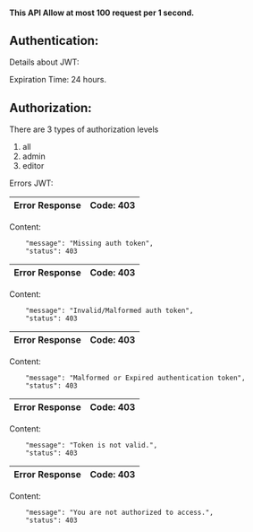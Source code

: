 #### This API Allow at most 100 request per 1 second.

## Authentication:

Details about JWT:

Expiration Time: 24 hours.

## Authorization:

There are 3 types of authorization levels

1. all
2. admin
3. editor

Errors JWT:

| Error Response | Code: 403  |
|:-:|:-:|       

Content:

        "message": "Missing auth token",
        "status": 403

| Error Response | Code: 403  |
|:-:|:-:|       

Content:

        "message": "Invalid/Malformed auth token",
        "status": 403

| Error Response | Code: 403  |
|:-:|:-:|       

Content:

        "message": "Malformed or Expired authentication token",
        "status": 403

| Error Response | Code: 403  |
|:-:|:-:|       

Content:

        "message": "Token is not valid.",
        "status": 403

| Error Response | Code: 403  |
|:-:|:-:|       

Content:

        "message": "You are not authorized to access.",
        "status": 403
